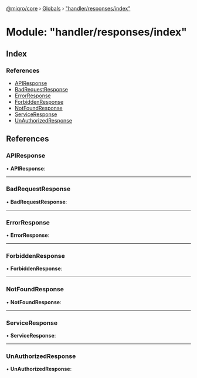 [@miqro/core](../README.md) › [Globals](../globals.md) › ["handler/responses/index"](_handler_responses_index_.md)

# Module: "handler/responses/index"

## Index

### References

* [APIResponse](_handler_responses_index_.md#apiresponse)
* [BadRequestResponse](_handler_responses_index_.md#badrequestresponse)
* [ErrorResponse](_handler_responses_index_.md#errorresponse)
* [ForbiddenResponse](_handler_responses_index_.md#forbiddenresponse)
* [NotFoundResponse](_handler_responses_index_.md#notfoundresponse)
* [ServiceResponse](_handler_responses_index_.md#serviceresponse)
* [UnAuthorizedResponse](_handler_responses_index_.md#unauthorizedresponse)

## References

###  APIResponse

• **APIResponse**:

___

###  BadRequestResponse

• **BadRequestResponse**:

___

###  ErrorResponse

• **ErrorResponse**:

___

###  ForbiddenResponse

• **ForbiddenResponse**:

___

###  NotFoundResponse

• **NotFoundResponse**:

___

###  ServiceResponse

• **ServiceResponse**:

___

###  UnAuthorizedResponse

• **UnAuthorizedResponse**:
